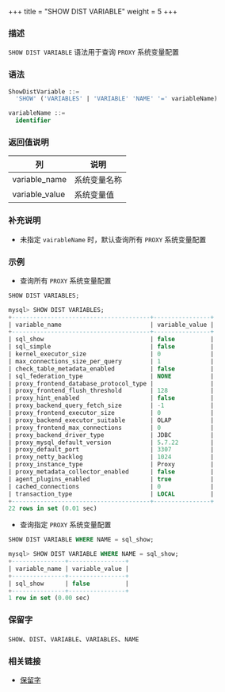 +++
title = "SHOW DIST VARIABLE"
weight = 5
+++

### 描述

`SHOW DIST VARIABLE` 语法用于查询 `PROXY` 系统变量配置

### 语法

```sql
ShowDistVariable ::=
  'SHOW' ('VARIABLES' | 'VARIABLE' 'NAME' '=' variableName)

variableName ::=
  identifier
```

### 返回值说明

| 列            | 说明        |
|---------------|------------|
| variable_name | 系统变量名称|
| variable_value| 系统变量值  |

### 补充说明

- 未指定 `vairableName` 时，默认查询所有 `PROXY` 系统变量配置

### 示例

- 查询所有 `PROXY` 系统变量配置

```sql
SHOW DIST VARIABLES;
```

```sql
mysql> SHOW DIST VARIABLES;
+---------------------------------------+----------------+
| variable_name                         | variable_value |
+---------------------------------------+----------------+
| sql_show                              | false          |
| sql_simple                            | false          |
| kernel_executor_size                  | 0              |
| max_connections_size_per_query        | 1              |
| check_table_metadata_enabled          | false          |
| sql_federation_type                   | NONE           |
| proxy_frontend_database_protocol_type |                |
| proxy_frontend_flush_threshold        | 128            |
| proxy_hint_enabled                    | false          |
| proxy_backend_query_fetch_size        | -1             |
| proxy_frontend_executor_size          | 0              |
| proxy_backend_executor_suitable       | OLAP           |
| proxy_frontend_max_connections        | 0              |
| proxy_backend_driver_type             | JDBC           |
| proxy_mysql_default_version           | 5.7.22         |
| proxy_default_port                    | 3307           |
| proxy_netty_backlog                   | 1024           |
| proxy_instance_type                   | Proxy          |
| proxy_metadata_collector_enabled      | false          |
| agent_plugins_enabled                 | true           |
| cached_connections                    | 0              |
| transaction_type                      | LOCAL          |
+---------------------------------------+----------------+
22 rows in set (0.01 sec)
```

- 查询指定 `PROXY` 系统变量配置

```sql
SHOW DIST VARIABLE WHERE NAME = sql_show;
```

```sql
mysql> SHOW DIST VARIABLE WHERE NAME = sql_show;
+---------------+----------------+
| variable_name | variable_value |
+---------------+----------------+
| sql_show      | false          |
+---------------+----------------+
1 row in set (0.00 sec)
```

### 保留字

`SHOW`、`DIST`、`VARIABLE`、`VARIABLES`、`NAME`

### 相关链接

- [保留字](/cn/reference/distsql/syntax/reserved-word/)